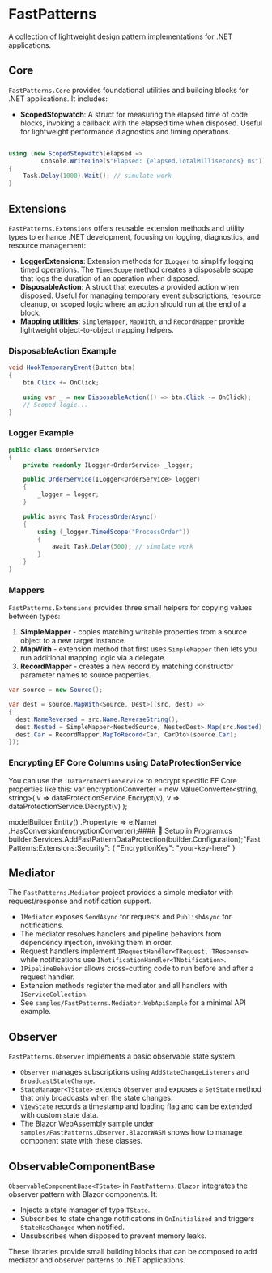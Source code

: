 ﻿# FastPatterns

A collection of lightweight design pattern implementations for .NET applications.

## Core
`FastPatterns.Core` provides foundational utilities and building blocks for .NET applications. It includes:

- **ScopedStopwatch**: A struct for measuring the elapsed time of code blocks, invoking a callback with the elapsed time when disposed. Useful for lightweight performance diagnostics and timing operations.

```csharp

using (new ScopedStopwatch(elapsed => 
         Console.WriteLine($"Elapsed: {elapsed.TotalMilliseconds} ms")))
{
    Task.Delay(1000).Wait(); // simulate work
}

```

## Extensions
`FastPatterns.Extensions` offers reusable extension methods and utility types to enhance .NET development, focusing on logging, diagnostics, and resource management:

- **LoggerExtensions**: Extension methods for `ILogger` to simplify logging timed operations. The `TimedScope` method creates a disposable scope that logs the duration of an operation when disposed.
- **DisposableAction**: A struct that executes a provided action when disposed. Useful for managing temporary event subscriptions, resource cleanup, or scoped logic where an action should run at the end of a block.
- **Mapping utilities**: `SimpleMapper`, `MapWith`, and `RecordMapper` provide lightweight object-to-object mapping helpers.

### DisposableAction Example
```csharp
void HookTemporaryEvent(Button btn)
{
    btn.Click += OnClick;

    using var _ = new DisposableAction(() => btn.Click -= OnClick);
    // Scoped logic...
}
```
### Logger Example
```csharp
public class OrderService
{
    private readonly ILogger<OrderService> _logger;

    public OrderService(ILogger<OrderService> logger)
    {
        _logger = logger;
    }

    public async Task ProcessOrderAsync()
    {
        using (_logger.TimedScope("ProcessOrder"))
        {
            await Task.Delay(500); // simulate work
        }
    }
}
```
### Mappers
`FastPatterns.Extensions` provides three small helpers for copying values between types:
1. **SimpleMapper** - copies matching writable properties from a source object to a new target instance.
2. **MapWith** - extension method that first uses `SimpleMapper` then lets you run additional mapping logic via a delegate.
3. **RecordMapper** - creates a new record by matching constructor parameter names to source properties.

```csharp
var source = new Source();

var dest = source.MapWith<Source, Dest>((src, dest) =>
{
  dest.NameReversed = src.Name.ReverseString();
  dest.Nested = SimpleMapper<NestedSource, NestedDest>.Map(src.Nested);
  dest.Car = RecordMapper.MapToRecord<Car, CarDto>(source.Car);
});
```
### Encrypting EF Core Columns using DataProtectionService

You can use the `IDataProtectionService` to encrypt specific EF Core properties like this:
var encryptionConverter = new ValueConverter<string, string>(
    v => dataProtectionService.Encrypt(v),
    v => dataProtectionService.Decrypt(v)
);

modelBuilder.Entity<Position>()
    .Property(e => e.Name)
    .HasConversion(encryptionConverter);#### 🔧 Setup in Program.cs
builder.Services.AddFastPatternDataProtection(builder.Configuration);"FastPatterns:Extensions:Security": {
  "EncryptionKey": "your-key-here"
}
## Mediator
The `FastPatterns.Mediator` project provides a simple mediator with request/response and notification support.

- `IMediator` exposes `SendAsync` for requests and `PublishAsync` for notifications.
- The mediator resolves handlers and pipeline behaviors from dependency injection, invoking them in order.
- Request handlers implement `IRequestHandler<TRequest, TResponse>` while notifications use `INotificationHandler<TNotification>`.
- `IPipelineBehavior` allows cross-cutting code to run before and after a request handler.
- Extension methods register the mediator and all handlers with `IServiceCollection`.
- See `samples/FastPatterns.Mediator.WebApiSample` for a minimal API example.

## Observer
`FastPatterns.Observer` implements a basic observable state system.

- `Observer` manages subscriptions using `AddStateChangeListeners` and `BroadcastStateChange`.
- `StateManager<TState>` extends `Observer` and exposes a `SetState` method that only broadcasts when the state changes.
- `ViewState` records a timestamp and loading flag and can be extended with custom state data.
- The Blazor WebAssembly sample under `samples/FastPatterns.Observer.BlazorWASM` shows how to manage component state with these classes.

## ObservableComponentBase
`ObservableComponentBase<TState>` in `FastPatterns.Blazor` integrates the observer pattern with Blazor components. It:

- Injects a state manager of type `TState`.
- Subscribes to state change notifications in `OnInitialized` and triggers `StateHasChanged` when notified.
- Unsubscribes when disposed to prevent memory leaks.

These libraries provide small building blocks that can be composed to add mediator and observer patterns to .NET applications.

